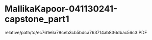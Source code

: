 # MallikaKapoor-041130241-capstone_part1
relative/path/to/ec761e6a78ceb3cb5bdca763714ab836dbac56c3.PDF
